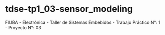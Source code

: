 # tdse-tp1_03-sensor_modeling
FIUBA - Electrónica - Taller de Sistemas Embebidos - Trabajo Práctico N°: 1 - Proyecto N°: 03
